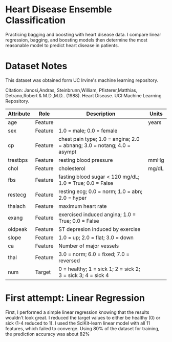 # Heart Disease Ensemble Classification
 Practicing bagging and boosting with heart disease data. I compare linear regression, bagging, and boosting models then determine the most reasonable model to predict heart disease in patients.

# Dataset Notes
This dataset was obtained form UC Irvine's machine learning repository.

Citation:
Janosi,Andras, Steinbrunn,William, Pfisterer,Matthias, Detrano,Robert & M.D.,M.D.. (1988). Heart Disease. UCI Machine Learning Repository.

| Attribute | Role    | Description                                                             | Units |
|-----------|---------|-------------------------------------------------------------------------|-------|
| age       | Feature |                                                                         | years |
| sex       | Feature | 1.0 = male; 0.0 = female                                                |       |
| cp        | Feature | chest pain type; 1.0 = angina; 2.0 = abnang; 3.0 = notang; 4.0 = asympt |       |
| trestbps  | Feature | resting blood pressure                                                  | mmHg  |
| chol      | Feature | cholesterol                                                             | mg/dL |
| fbs       | Feature | fasting blood sugar < 120 mg/dL; 1.0 = True; 0.0 = False                |       |
| restecg   | Feature | resting ecg; 0.0 = norm; 1.0 = abn; 2.0 = hyper                         |       |
| thalach   | Feature | maximum heart rate                                                      |       |
| exang     | Feature | exercised induced angina; 1.0 = True; 0.0 = False                       |       |
| oldpeak   | Feature | ST depresion induced by exercise                                        |       |
| slope     | Feature | 1.0 = up; 2.0 = flat; 3.0 = down                                        |       |
| ca        | Feature | Number of major vessels                                                 |       |
| thal      | Feature | 3.0 = norm; 6.0 = fixed; 7.0 = reversed                                 |       |
| num       | Target  | 0 = healthy; 1 = sick 1; 2 = sick 2; 3 = sick 3; 4 = sick 4             |       |



# First attempt: Linear Regression
First, I performed a simple linear regression knowing that the results wouldn't look great. I reduced the target values to either be healthy (0) or sick (1-4 reduced to 1). I used the SciKit-learn linear model with all 11 features, which failed to converge. Using 80% of the dataset for training, the prediction accuracy was about 82%